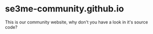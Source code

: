# se3me-community.github.io
This is our community website, why don't you have a look in it's source code?
